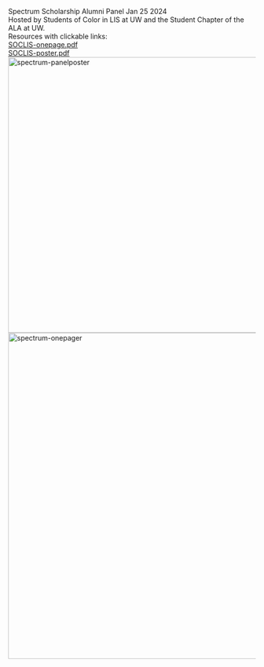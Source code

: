 Spectrum Scholarship Alumni Panel Jan 25 2024 <br /> Hosted by Students of Color in LIS at UW and the Student Chapter of the ALA at UW. <br />
Resources with clickable links: <br /> [SOCLIS-onepage.pdf](https://github.com/mariaarteaga/SoCLIS_UW/files/14056766/SOCLIS-onepage.pdf) <br />
[SOCLIS-poster.pdf](https://github.com/mariaarteaga/SoCLIS_UW/files/14056767/SOCLIS-poster.pdf) <br />
<img width="562" alt="spectrum-panelposter" src="https://github.com/mariaarteaga/SoCLIS_UW/assets/91641087/031dbfc9-67bf-434f-b57f-e44667b22f7b">
<img width="665" alt="spectrum-onepager" src="https://github.com/mariaarteaga/SoCLIS_UW/assets/91641087/7636a8b0-a73e-400a-8e92-7ee7c0510505">
